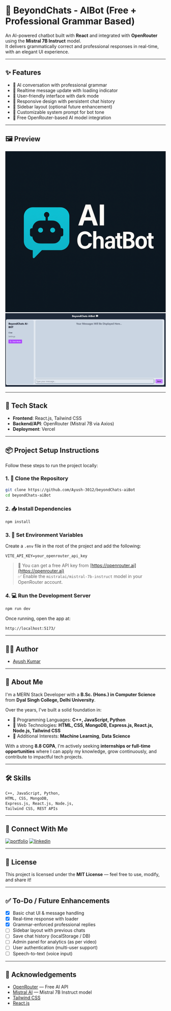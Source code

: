 # 🤖 BeyondChats - AIBot (Free + Professional Grammar Based)

An AI-powered chatbot built with **React** and integrated with **OpenRouter** using the **Mistral 7B Instruct** model.  
It delivers grammatically correct and professional responses in real-time, with an elegant UI experience.

---

## ✨ Features

- 🔹 AI conversation with professional grammar
- 🔹 Realtime message update with loading indicator
- 🔹 User-friendly interface with dark mode
- 🔹 Responsive design with persistent chat history
- 🔹 Sidebar layout (optional future enhancement)
- 🔹 Customizable system prompt for bot tone
- 🔹 Free OpenRouter-based AI model integration

---

## 🖼️ Preview

![Logo](./public/chatbot_logo.png)
![UI Preview](./public/image.png)

---

## 🚀 Tech Stack

- **Frontend**: React.js, Tailwind CSS
- **Backend/API**: OpenRouter (Mistral 7B via Axios)
- **Deployment**: Vercel

---

## 📦 Project Setup Instructions

Follow these steps to run the project locally:

### 1. 📁 Clone the Repository

```bash
git clone https://github.com/Ayush-3012/beyondChats-aiBot
cd beyondChats-aiBot
```

### 2. 📥 Install Dependencies

```bash
npm install
```

### 3. 🔐 Set Environment Variables

Create a `.env` file in the root of the project and add the following:

```
VITE_API_KEY=your_openrouter_api_key
```

> 🔑 You can get a free API key from [https://openrouter.ai](https://openrouter.ai)  
> ✅ Enable the `mistralai/mistral-7b-instruct` model in your OpenRouter account.

### 4. 💻 Run the Development Server

```bash
npm run dev
```

Once running, open the app at:

```
http://localhost:5173/
```

---

## 👨‍💻 Author

- [Ayush Kumar](https://github.com/Ayush-3012)

---

## 🚀 About Me

I'm a MERN Stack Developer with a **B.Sc. (Hons.) in Computer Science** from **Dyal Singh College, Delhi University**.

Over the years, I've built a solid foundation in:

- 🔹 Programming Languages: **C++, JavaScript, Python**
- 🔹 Web Technologies: **HTML, CSS, MongoDB, Express.js, React.js, Node.js, Tailwind CSS**
- 🔹 Additional Interests: **Machine Learning**, **Data Science**

With a strong **8.8 CGPA**, I'm actively seeking **internships or full-time opportunities** where I can apply my knowledge, grow continuously, and contribute to impactful tech projects.

---

## 🛠 Skills

```text
C++, JavaScript, Python,
HTML, CSS, MongoDB,
Express.js, React.js, Node.js,
Tailwind CSS, REST APIs
```

---

## 🔗 Connect With Me

[![portfolio](https://img.shields.io/badge/My_Portfolio-000?style=for-the-badge&logo=ko-fi&logoColor=white)](https://portfolio-ayush-3012.vercel.app/)
[![linkedin](https://img.shields.io/badge/LinkedIn-0A66C2?style=for-the-badge&logo=linkedin&logoColor=white)](https://www.linkedin.com/in/ayush-kumar-6137651b4/)

---

## 📜 License

This project is licensed under the **MIT License** — feel free to use, modify, and share it!

---

## ✅ To-Do / Future Enhancements

- [x] Basic chat UI & message handling
- [x] Real-time response with loader
- [x] Grammar-enforced professional replies
- [ ] Sidebar layout with previous chats
- [ ] Save chat history (localStorage / DB)
- [ ] Admin panel for analytics (as per video)
- [ ] User authentication (multi-user support)
- [ ] Speech-to-text (voice input)

---

## 🙏 Acknowledgements

- [OpenRouter](https://openrouter.ai) — Free AI API
- [Mistral AI](https://mistral.ai) — Mistral 7B Instruct model
- [Tailwind CSS](https://tailwindcss.com)
- [React.js](https://reactjs.org)
